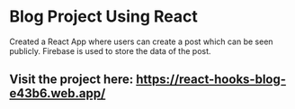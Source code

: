 # Blog Project Using React

Created a React App where users can create a post which can be seen publicly. Firebase is used to store the data of the post. 

## Visit the project here: https://react-hooks-blog-e43b6.web.app/
